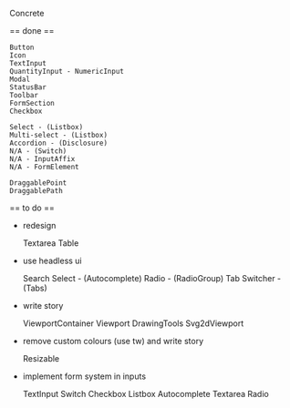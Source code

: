 Concrete

== done ==

    Button
    Icon
    TextInput
    QuantityInput - NumericInput
    Modal
    StatusBar
    Toolbar
    FormSection
    Checkbox
    
    Select - (Listbox)
    Multi-select - (Listbox)
    Accordion - (Disclosure)
    N/A - (Switch)
    N/A - InputAffix
    N/A - FormElement
    
    DraggablePoint 
    DraggablePath

== to do ==

  - redesign

    Textarea
    Table


  - use headless ui

    Search Select - (Autocomplete) 
    Radio - (RadioGroup)
    Tab Switcher - (Tabs)


  - write story

    ViewportContainer
    Viewport
    DrawingTools
    Svg2dViewport


  - remove custom colours (use tw) and write story
    
    Resizable



  - implement form system in inputs

    TextInput
    Switch
    Checkbox
    Listbox
    Autocomplete
    Textarea
    Radio